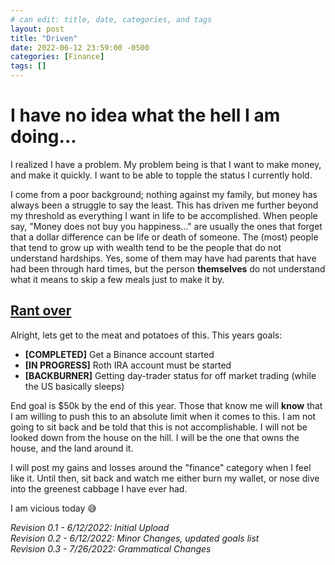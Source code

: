 ```yaml
---
# can edit: title, date, categories, and tags
layout: post
title: "Driven"
date: 2022-06-12 23:59:00 -0500
categories: [Finance]
tags: []
---
```


# I have no idea what the hell I am doing...

I realized I have a problem. My problem being is that I want to make money, and make it quickly. I want to be able to topple the status I currently hold.

I come from a poor background; nothing against my family, but money has always been a struggle to say the least. This has driven me further beyond my threshold as everything I want in life to be accomplished. When people say, "Money does not buy you happiness..." are usually the ones that forget that a dollar difference can be life or death of someone. The (most) people that tend to grow up with wealth tend to be the people that do not understand hardships. Yes, some of them may have had parents that have had been through hard times, but the person __themselves__ do not understand what it means to skip a few meals just to make it by.

## <u>Rant over</u>
Alright, lets get to the meat and potatoes of this. This years goals:

- **[COMPLETED]** Get a Binance account started
- **[IN PROGRESS]** Roth IRA account must be started
- **[BACKBURNER]** Getting day-trader status for off market trading (while the US basically sleeps)

End goal is $50k by the end of this year. Those that know me will __know__ that I am willing to push this to an absolute limit when it comes to this. I am not going to sit back and be told that this is not accomplishable. I will not be looked down from the house on the hill. I will be the one that owns the house, and the land around it. 

I will post my gains and losses around the "finance" category when I feel like it. Until then, sit back and watch me either burn my wallet, or nose dive into the greenest cabbage I have ever had.

I am vicious today 😅

_Revision 0.1 - 6/12/2022: Initial Upload_<br>
_Revision 0.2 - 6/12/2022: Minor Changes, updated goals list_<br>
_Revision 0.3 - 7/26/2022: Grammatical Changes_<br>
